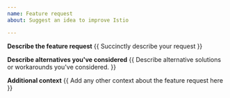 ```yaml
---
name: Feature request
about: Suggest an idea to improve Istio

---
```


**Describe the feature request**
{{ Succinctly describe your request }}

**Describe alternatives you've considered**
{{ Describe alternative solutions or workarounds you've considered. }}

**Additional context**
{{ Add any other context about the feature request here }}
